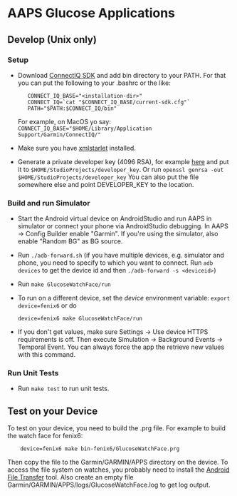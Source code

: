 # AAPS Glucose Applications

## Develop (Unix only)

### Setup

- Download [ConnectIQ SDK](https://developer.garmin.com/connect-iq/overview/) and add bin directory to your PATH.
  For that you can put the following to your .bashrc or the like:
  ```
     CONNECT_IQ_BASE="<installation-dir>"
     CONNECT_IQ=`cat "$CONNECT_IQ_BASE/current-sdk.cfg"`
     PATH="$PATH:$CONNECT_IQ/bin"
  ```
  For example, on MacOS yo say: `CONNECT_IQ_BASE="$HOME/Library/Application Support/Garmin/ConnectIQ/"`

- Make sure you have [xmlstarlet](https://xmlstar.sourceforge.net/) installed.

- Generate a private developer key (4096 RSA), for example [here](https://cryptotools.net/rsagen) and put
  it to `$HOME/StudioProjects/developer_key`. Or run
  ```openssl genrsa -out $HOME/StudioProjects/developer_key```
  You can also put the file somewhere else and point DEVELOPER_KEY to the location.

### Build and run Simulator

- Start the Android virtual device on AndroidStudio and run AAPS in simulator or connect your phone via
  AndroidStudio debugging.
  In AAPS -> Config Builder enable "Garmin". If you're using the simulator, also enable "Random BG" as BG source. 

- Run `./adb-forward.sh`
  (if you have multiple devices, e.g. simulator and phone, you need to specify to which you want to connect.
  Run `adb devices` to get the device id and then `./adb-forward -s <deviceid>`)

- Run `make GlucoseWatchFace/run`

- To run on a different device, set the _device_ environment variable: `export device=fenix6` or do
  
  ```device=fenix6 make GlucoseWatchFace/run```

- If you don't get values, make sure Settings -> Use device HTTPS requirements is off. Then execute
  Simulation -> Background Events -> Temporal Event. You can always force the app the retrieve new values
  with this command.

### Run Unit Tests

- Run `make test` to run unit tests.


## Test on your Device

To test on your device, you need to build the .prg file. For example to build the watch face for fenix6:

```
    device=fenix6 make bin-fenix6/GlucoseWatchFace.prg
```

Then copy the file to the Garmin/GARMIN/APPS directory on the device. To access the file system on watches,
you probably need to install the [Android File Transfer](https://www.android.com/filetransfer/) tool. 
Also create an empty file Garmin/GARMIN/APPS/logs/GlucoseWatchFace.log to get log output.
